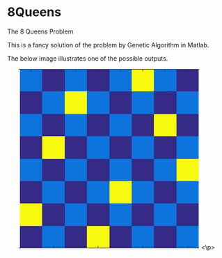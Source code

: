 # 8Queens
The 8 Queens Problem

This is a fancy solution of the problem by Genetic Algorithm in Matlab.

The below image illustrates one of the possible outputs.

<p align="center">
  <img src="output_example.png"/>
<\p>
